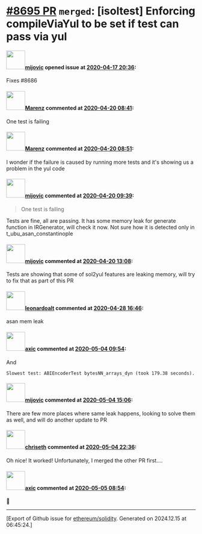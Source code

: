 # [\#8695 PR](https://github.com/ethereum/solidity/pull/8695) `merged`: [isoltest] Enforcing compileViaYul to be set if test can pass via yul

#### <img src="https://avatars.githubusercontent.com/u/23421619?u=50068b46fd9aafcb2b59c0d93b9eb49692ba9c66&v=4" width="50">[mijovic](https://github.com/mijovic) opened issue at [2020-04-17 20:36](https://github.com/ethereum/solidity/pull/8695):

Fixes #8686 

#### <img src="https://avatars.githubusercontent.com/u/424752?u=2d50de05ec528b9b84f8b905a56e90669b0f8927&v=4" width="50">[Marenz](https://github.com/Marenz) commented at [2020-04-20 08:41](https://github.com/ethereum/solidity/pull/8695#issuecomment-616401073):

One test is failing

#### <img src="https://avatars.githubusercontent.com/u/424752?u=2d50de05ec528b9b84f8b905a56e90669b0f8927&v=4" width="50">[Marenz](https://github.com/Marenz) commented at [2020-04-20 08:51](https://github.com/ethereum/solidity/pull/8695#issuecomment-616406138):

I wonder if the failure is caused by running more tests and it's showing us a problem in the yul code

#### <img src="https://avatars.githubusercontent.com/u/23421619?u=50068b46fd9aafcb2b59c0d93b9eb49692ba9c66&v=4" width="50">[mijovic](https://github.com/mijovic) commented at [2020-04-20 09:39](https://github.com/ethereum/solidity/pull/8695#issuecomment-616432560):

> One test is failing

Tests are fine, all are passing. It has some memory leak for generate function in IRGenerator, will check it now. Not sure how it is detected only in t_ubu_asan_constantinople

#### <img src="https://avatars.githubusercontent.com/u/23421619?u=50068b46fd9aafcb2b59c0d93b9eb49692ba9c66&v=4" width="50">[mijovic](https://github.com/mijovic) commented at [2020-04-20 13:08](https://github.com/ethereum/solidity/pull/8695#issuecomment-616541571):

Tests are showing that some of sol2yul features are leaking memory, will try to fix that as part of this PR

#### <img src="https://avatars.githubusercontent.com/u/504195?u=ce2facd14af9fd474ebff49f0d44891f56f7500f&v=4" width="50">[leonardoalt](https://github.com/leonardoalt) commented at [2020-04-28 16:46](https://github.com/ethereum/solidity/pull/8695#issuecomment-620726024):

asan mem leak

#### <img src="https://avatars.githubusercontent.com/u/20340?v=4" width="50">[axic](https://github.com/axic) commented at [2020-05-04 09:54](https://github.com/ethereum/solidity/pull/8695#issuecomment-623369335):

And
```
Slowest test: ABIEncoderTest bytesNN_arrays_dyn (took 179.38 seconds).
```

#### <img src="https://avatars.githubusercontent.com/u/23421619?u=50068b46fd9aafcb2b59c0d93b9eb49692ba9c66&v=4" width="50">[mijovic](https://github.com/mijovic) commented at [2020-05-04 15:06](https://github.com/ethereum/solidity/pull/8695#issuecomment-623519538):

There are few more places where same leak happens, looking to solve them as well, and will do another update to PR

#### <img src="https://avatars.githubusercontent.com/u/9073706?v=4" width="50">[chriseth](https://github.com/chriseth) commented at [2020-05-04 22:36](https://github.com/ethereum/solidity/pull/8695#issuecomment-623744106):

Oh nice! It worked! Unfortunately, I merged the other PR first....

#### <img src="https://avatars.githubusercontent.com/u/20340?v=4" width="50">[axic](https://github.com/axic) commented at [2020-05-05 08:54](https://github.com/ethereum/solidity/pull/8695#issuecomment-623936775):

🎉


-------------------------------------------------------------------------------



[Export of Github issue for [ethereum/solidity](https://github.com/ethereum/solidity). Generated on 2024.12.15 at 06:45:24.]
